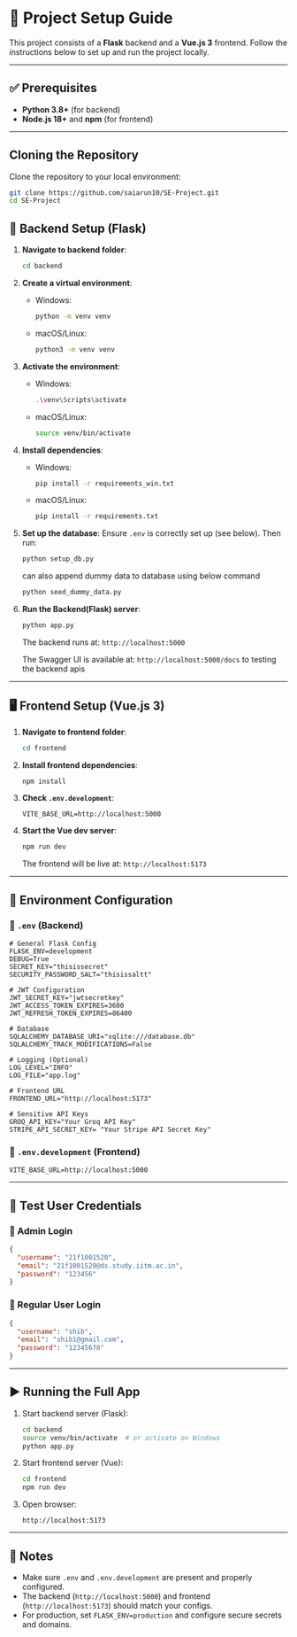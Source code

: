 # 🚀 Project Setup Guide

This project consists of a **Flask** backend and a **Vue.js 3** frontend. Follow the instructions below to set up and run the project locally.

---

## ✅ Prerequisites

* **Python 3.8+** (for backend)
* **Node.js 18+** and **npm** (for frontend)
---

## Cloning the Repository

Clone the repository to your local environment:

```bash
git clone https://github.com/saiarun10/SE-Project.git
cd SE-Project
```


## 🔧 Backend Setup (Flask)

1. **Navigate to backend folder**:

   ```bash
   cd backend
   ```

2. **Create a virtual environment**:

   * Windows:

     ```bash
     python -m venv venv
     ```
   * macOS/Linux:

     ```bash
     python3 -m venv venv
     ```

3. **Activate the environment**:

   * Windows:

     ```bash
     .\venv\Scripts\activate
     ```
   * macOS/Linux:

     ```bash
     source venv/bin/activate
     ```

4. **Install dependencies**:

   * Windows:

     ```bash
     pip install -r requirements_win.txt
     ```
   * macOS/Linux:

     ```bash
     pip install -r requirements.txt
     ```

5. **Set up the database**:
   Ensure `.env` is correctly set up (see below). Then run:

   ```bash
   python setup_db.py
   ```
   can also append dummy data to database using below command
   ```bash
   python seed_dummy_data.py
   ```
6. **Run the Backend(Flask) server**:

   ```bash
   python app.py
   ```

   The backend runs at: `http://localhost:5000`
   
   The Swagger UI is available at: `http://localhost:5000/docs` to testing the backend apis

---

## 🖥️ Frontend Setup (Vue.js 3)

1. **Navigate to frontend folder**:

   ```bash
   cd frontend
   ```

2. **Install frontend dependencies**:

   ```bash
   npm install
   ```

3. **Check `.env.development`**:

   ```env
   VITE_BASE_URL=http://localhost:5000
   ```

4. **Start the Vue dev server**:

   ```bash
   npm run dev
   ```

   The frontend will be live at: `http://localhost:5173`

---

## 🔐 Environment Configuration

### 📁 `.env` (Backend)

```env
# General Flask Config
FLASK_ENV=development
DEBUG=True
SECRET_KEY="thisissecret"
SECURITY_PASSWORD_SALT="thisissaltt"

# JWT Configuration
JWT_SECRET_KEY="jwtsecretkey"
JWT_ACCESS_TOKEN_EXPIRES=3600
JWT_REFRESH_TOKEN_EXPIRES=86400

# Database
SQLALCHEMY_DATABASE_URI="sqlite:///database.db"
SQLALCHEMY_TRACK_MODIFICATIONS=False

# Logging (Optional)
LOG_LEVEL="INFO"
LOG_FILE="app.log"

# Frontend URL
FRONTEND_URL="http://localhost:5173"

# Sensitive API Keys
GROQ_API_KEY="Your Groq API Key"
STRIPE_API_SECRET_KEY= "Your Stripe API Secret Key"

```

### 📁 `.env.development` (Frontend)

```env
VITE_BASE_URL=http://localhost:5000
```

---

## 👥 Test User Credentials

### 👑 Admin Login

```json
{
  "username": "21f1001520",
  "email": "21f1001520@ds.study.iitm.ac.in",
  "password": "123456"
}
```

### 🙋 Regular User Login

```json
{
  "username": "shib",
  "email": "shib1@gmail.com",
  "password": "12345678"
}
```

---

## ▶️ Running the Full App

1. Start backend server (Flask):

   ```bash
   cd backend
   source venv/bin/activate  # or activate on Windows
   python app.py
   ```

2. Start frontend server (Vue):

   ```bash
   cd frontend
   npm run dev
   ```

3. Open browser:

   ```
   http://localhost:5173
   ```

---

## 📝 Notes

* Make sure `.env` and `.env.development` are present and properly configured.
* The backend (`http://localhost:5000`) and frontend (`http://localhost:5173`) should match your configs.
* For production, set `FLASK_ENV=production` and configure secure secrets and domains.
